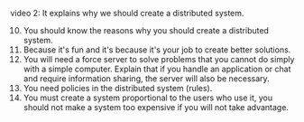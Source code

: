 
video 2: It explains why we should create a distributed system.

10. You should know the reasons why you should create a distributed system.
9. Because it's fun and it's because it's your job to create better solutions.
8. You will need a force server to solve problems that you cannot do simply with a simple computer. Explain that if you handle an application or chat and require information sharing, the server will also be necessary.
7. You need policies in the distributed system (rules).
6. You must create a system proportional to the users who use it, you should not make a system too expensive if you will not take advantage.
